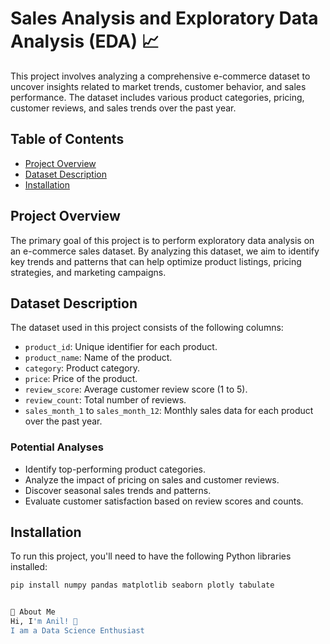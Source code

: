 # Sales Analysis and Exploratory Data Analysis (EDA) 📈

This project involves analyzing a comprehensive e-commerce dataset to uncover insights related to market trends, customer behavior, and sales performance. The dataset includes various product categories, pricing, customer reviews, and sales trends over the past year.

## Table of Contents
- [Project Overview](#project-overview)
- [Dataset Description](#dataset-description)
- [Installation](#installation)


## Project Overview
The primary goal of this project is to perform exploratory data analysis on an e-commerce sales dataset. By analyzing this dataset, we aim to identify key trends and patterns that can help optimize product listings, pricing strategies, and marketing campaigns.

## Dataset Description
The dataset used in this project consists of the following columns:

- `product_id`: Unique identifier for each product.
- `product_name`: Name of the product.
- `category`: Product category.
- `price`: Price of the product.
- `review_score`: Average customer review score (1 to 5).
- `review_count`: Total number of reviews.
- `sales_month_1` to `sales_month_12`: Monthly sales data for each product over the past year.

### Potential Analyses
- Identify top-performing product categories.
- Analyze the impact of pricing on sales and customer reviews.
- Discover seasonal sales trends and patterns.
- Evaluate customer satisfaction based on review scores and counts.

## Installation
To run this project, you'll need to have the following Python libraries installed:

```bash
pip install numpy pandas matplotlib seaborn plotly tabulate


🚀 About Me
Hi, I'm Anil! 👋
I am a Data Science Enthusiast
